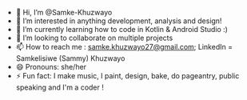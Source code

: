 - 👋 Hi, I’m @Samke-Khuzwayo
- 👀 I’m interested in anything development, analysis and design!
- 🌱 I’m currently learning how to code in Kotlin & Android Studio :)
- 💞️ I’m looking to collaborate on multiple projects
- 📫 How to reach me : samke.khuzwayo27@gmail.com; LinkedIn = Samkelisiwe (Sammy) Khuzwayo
- 😄 Pronouns: she/her
- ⚡ Fun fact: I make music, I paint, design, bake, do pageantry, public speaking and I'm a coder !

<!---
Samke-Khuzwayo/Samke-Khuzwayo is a ✨ special ✨ repository because its `README.md` (this file) appears on your GitHub profile.
You can click the Preview link to take a look at your changes.
--->
